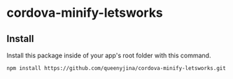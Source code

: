 # cordova-minify-letsworks

## Install
Install this package inside of your app's root folder with this command.
```
npm install https://github.com/queenyjina/cordova-minify-letsworks.git
```